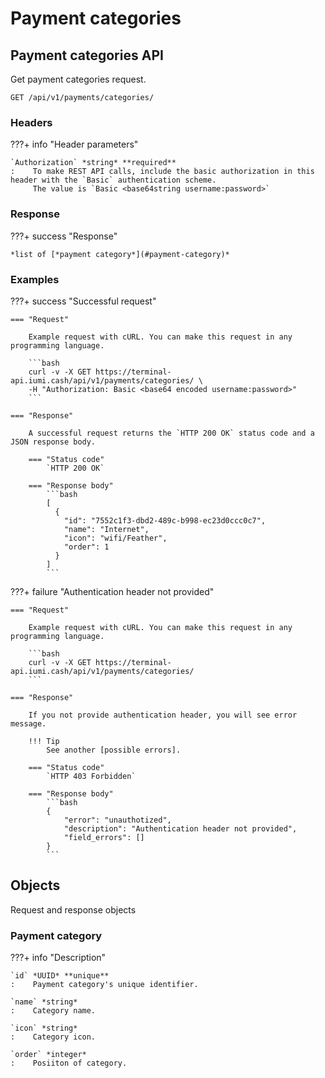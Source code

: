 # Payment categories

## Payment categories API

Get payment categories request.

`GET /api/v1/payments/categories/`

### Headers

???+ info "Header parameters"

    `Authorization` *string* **required**
    :    To make REST API calls, include the basic authorization in this header with the `Basic` authentication scheme. 
         The value is `Basic <base64string username:password>`


### Response

???+ success "Response"

    *list of [*payment category*](#payment-category)*


### Examples

???+ success "Successful request"

    === "Request"

        Example request with cURL. You can make this request in any programming language.

        ```bash
        curl -v -X GET https://terminal-api.iumi.cash/api/v1/payments/categories/ \
        -H "Authorization: Basic <base64 encoded username:password>"
        ```

    === "Response"

        A successful request returns the `HTTP 200 OK` status code and a JSON response body.

        === "Status code"
            `HTTP 200 OK`

        === "Response body"
            ```bash
            [
              {
                "id": "7552c1f3-dbd2-489c-b998-ec23d0ccc0c7",
                "name": "Internet",
                "icon": "wifi/Feather",
                "order": 1
              }
            ]
            ```

???+ failure "Authentication header not provided"

    === "Request"

        Example request with cURL. You can make this request in any programming language.

        ```bash
        curl -v -X GET https://terminal-api.iumi.cash/api/v1/payments/categories/
        ```

    === "Response"

        If you not provide authentication header, you will see error message.

        !!! Tip
            See another [possible errors].

        === "Status code"
            `HTTP 403 Forbidden`

        === "Response body"
            ```bash
            {
                "error": "unauthotized",
                "description": "Authentication header not provided",
                "field_errors": []
            }
            ```

## Objects

Request and response objects


### Payment category

???+ info "Description"

    `id` *UUID* **unique**
    :    Payment category's unique identifier.

    `name` *string* 
    :    Category name.

    `icon` *string* 
    :    Category icon.

    `order` *integer*
    :    Posiiton of category.

[possible errors]: ../responses.md#failed-requests
